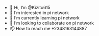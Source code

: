 - 👋 Hi, I’m @Kizito615
- 👀 I’m interested in pi network
- 🌱 I’m currently learning pi network
- 💞️ I’m looking to collaborate on pi network
- 📫 How to reach me +2348163144887

<!---
Kizito615/Kizito615 is a ✨ special ✨ repository because its `README.md` (this file) appears on your GitHub profile.
You can click the Preview link to take a look at your changes.
--->

